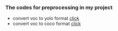 ### The codes for preprocessing in my project
- convert voc to yolo format [click](https://github.com/Sangh0/Obstacle-Detection/blob/main/src/preprocessing/convert_voc2yolo.py)  
- convert voc to coco format [click](https://github.com/Sangh0/Obstacle-Detection/blob/main/src/preprocessing/convert_voc2coco.py) 
